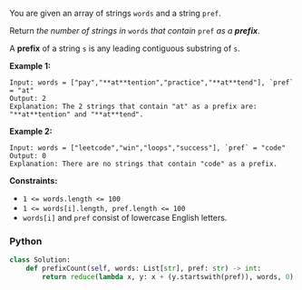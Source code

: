 You are given an array of strings  `words`  and a string  `pref`.

Return  _the number of strings in_ `words` _that contain_ `pref` _as a  **prefix**_.

A  **prefix**  of a string  `s`  is any leading contiguous substring of  `s`.

**Example 1:**
```
Input: words = ["pay","**at**tention","practice","**at**tend"], `pref` = "at"
Output: 2
Explanation: The 2 strings that contain "at" as a prefix are: "**at**tention" and "**at**tend".
```

**Example 2:**
```
Input: words = ["leetcode","win","loops","success"], `pref` = "code"
Output: 0
Explanation: There are no strings that contain "code" as a prefix.
```

**Constraints:**

-   `1 <= words.length <= 100`
-   `1 <= words[i].length, pref.length <= 100`
-   `words[i]`  and  `pref`  consist of lowercase English letters.


### Python
```python
class Solution:
    def prefixCount(self, words: List[str], pref: str) -> int:
        return reduce(lambda x, y: x + (y.startswith(pref)), words, 0)
```